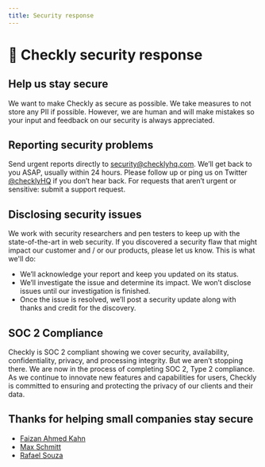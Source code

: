 ```yaml
---
title: Security response
---
```

# 🔑 Checkly security response

## Help us stay secure
We want to make Checkly as secure as possible. We take measures to not store any PII if possible. However, we are human
and will make mistakes so your input and feedback on our security is always appreciated.

## Reporting security problems
Send urgent reports directly to security@checklyhq.com. We’ll get back to you ASAP, usually within 24 hours.
Please follow up or ping us on Twitter [@checklyHQ](https://twitter.com/checklyHQ) if you don’t hear back. For requests that aren’t urgent or sensitive: submit a
support request.

## Disclosing security issues
We work with security researchers and pen testers to keep up with the state-of-the-art in web security. If you discovered a
security flaw that might impact our customer and / or our products, please let us know. This is what we'll do:

- We’ll acknowledge your report and keep you updated on its status.
- We’ll investigate the issue and determine its impact. We won’t disclose issues until our investigation is finished.
- Once the issue is resolved, we’ll post a security update along with thanks and credit for the discovery.

## SOC 2 Compliance

Checkly is SOC 2 compliant showing we cover security, availability, confidentiality, privacy, and processing integrity. But we aren’t stopping there. We are now in the process of completing SOC 2, Type 2 compliance. As we continue to innovate new features and capabilities for users, Checkly is committed to ensuring and protecting the privacy of our clients and their data.

## Thanks for helping small companies stay secure

- [Faizan Ahmed Kahn](https://www.facebook.com/fizan.ahmed.3998)
- [Max Schmitt](https://twitter.com/maxibanki)
- [Rafael Souza](https://www.linkedin.com/in/rafaelsilveiradesouza/)
